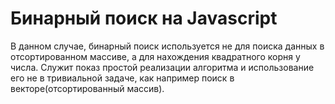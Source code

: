# Бинарный поиск на Javascript

В данном случае, бинарный поиск используется не для поиска данных в отсортированном массиве, а для нахождения квадратного корня у числа. Служит показ простой реализации алгоритма и использование его не в тривиальной задаче, как например поиск в векторе(отсортированный массив).